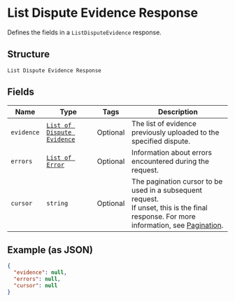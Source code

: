 
# List Dispute Evidence Response

Defines the fields in a `ListDisputeEvidence` response.

## Structure

`List Dispute Evidence Response`

## Fields

| Name | Type | Tags | Description |
|  --- | --- | --- | --- |
| `evidence` | [`List of Dispute Evidence`](../../doc/models/dispute-evidence.md) | Optional | The list of evidence previously uploaded to the specified dispute. |
| `errors` | [`List of Error`](../../doc/models/error.md) | Optional | Information about errors encountered during the request. |
| `cursor` | `string` | Optional | The pagination cursor to be used in a subsequent request.<br>If unset, this is the final response. For more information, see [Pagination](https://developer.squareup.com/docs/build-basics/common-api-patterns/pagination). |

## Example (as JSON)

```json
{
  "evidence": null,
  "errors": null,
  "cursor": null
}
```

